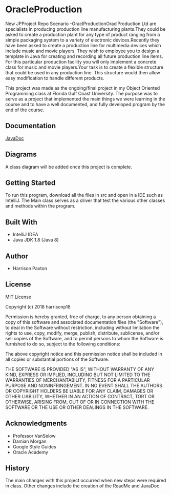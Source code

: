 # OracleProduction
New JPProject Repo
Scenario -OraclProductionOraclProduction Ltd are specialists in producing production line manufacturing plants.They could be asked to create a production plant for any type of product ranging from a simple packaging system to a variety of electronic devices.Recently they have been asked to create a production line for multimedia devices which include music and movie players.  They wish to employee you to design a template in Java for creating and recording all future production line items.  For this particular production facility you will only implement a concrete class for music and movie players.Your task is to create a flexible structure that could be used in any production line.  This structure would then allow easy modification to handle different products.

This project was made as the ongoing/final project in my Object Oriented Programming class at Florida Gulf Coast University. The purpose was to serve as a project that implemented the main things we were learning in the course and to have a well documented, and fully developed program by the end of the course.

## Documentation
[JavaDoc](https://www.astralminerals.com/OracleProduction)

## Diagrams
A class diagram will be added once this project is complete.

## Getting Started
To run this program, download all the files in src and open in a IDE such as IntelliJ. The Main class serves as a driver that test the various other classes and methods within the program.

## Built With
* IntelliJ IDEA
* Java JDK 1.8 (Java 8)

## Author
* Harrison Paxton

## License
MIT License

Copyright (c) 2018 harrisonp18

Permission is hereby granted, free of charge, to any person obtaining a copy
of this software and associated documentation files (the "Software"), to deal
in the Software without restriction, including without limitation the rights
to use, copy, modify, merge, publish, distribute, sublicense, and/or sell
copies of the Software, and to permit persons to whom the Software is
furnished to do so, subject to the following conditions:

The above copyright notice and this permission notice shall be included in all
copies or substantial portions of the Software.

THE SOFTWARE IS PROVIDED "AS IS", WITHOUT WARRANTY OF ANY KIND, EXPRESS OR
IMPLIED, INCLUDING BUT NOT LIMITED TO THE WARRANTIES OF MERCHANTABILITY,
FITNESS FOR A PARTICULAR PURPOSE AND NONINFRINGEMENT. IN NO EVENT SHALL THE
AUTHORS OR COPYRIGHT HOLDERS BE LIABLE FOR ANY CLAIM, DAMAGES OR OTHER
LIABILITY, WHETHER IN AN ACTION OF CONTRACT, TORT OR OTHERWISE, ARISING FROM,
OUT OF OR IN CONNECTION WITH THE SOFTWARE OR THE USE OR OTHER DEALINGS IN THE
SOFTWARE.

## Acknowledgments
* Professor VanSelow
* Damian Morgan
* Google Style Guides
* Oracle Academy

## History
The main changes with this project occurred when new steps were required in class. Other changes include the creation of the ReadMe and JavaDoc.
